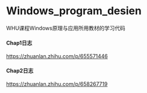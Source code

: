 # Windows_program_desien
WHU课程Windows原理与应用所用教材的学习代码<br>
#### Chap1日志
https://zhuanlan.zhihu.com/p/655571446
#### Chap2日志
https://zhuanlan.zhihu.com/p/658267719